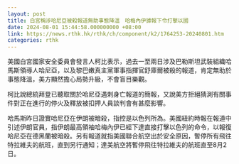 ```yaml
---
layout: post
title: 白宮稱涉哈尼亞被殺報道無助事態降溫　哈梅內伊據報下令打擊以國
date: 2024-08-01 15:44:58.000000000 +08:00
link: https://news.rthk.hk/rthk/ch/component/k2/1764253-20240801.htm
categories: rthk
---
```


美國白宮國家安全委員會發言人柯比表示，過去一至兩日涉及巴勒斯坦武裝組織哈馬斯領導人哈尼亞，以及黎巴嫩真主黨軍事指揮官舒庫爾被殺的報道，肯定無助於事態降溫，美方顯然擔心局勢升級，不會盲目樂觀。

柯比說總統拜登已聽取關於哈尼亞遇刺身亡報道的簡報，又說美方拒絕猜測有關事件對正在進行的停火及釋放被扣押人員談判會有甚麼影響。

哈馬斯昨日證實哈尼亞在伊朗被暗殺，指控是以色列所為。美國紐約時報在報道中引述伊朗官員，指伊朗最高領袖哈梅內伊已經下達直接打擊以色列的命令，以報復哈尼亞在德黑蘭被暗殺。另有報道就指美國聯合航空出於安全原因，暫停所有飛往特拉維夫的航班，直到另行通知；達美航空將暫停飛往特拉維夫的航班直至8月2日。
